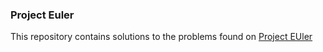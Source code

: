 ### Project Euler
This repository contains solutions to the problems found on [Project EUler](https://projecteuler.net/)
